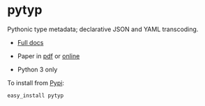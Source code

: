 # pytyp

Pythonic type metadata; declarative JSON and YAML transcoding.

* [Full docs](http://www.acooke.org/pytyp/)

* Paper in [pdf](http://www.acooke.org/pytyp.pdf) or [online](https://github.com/andrewcooke/pytyp/blob/master/pytyp.rst)

* Python 3 only

To install from [Pypi](https://pypi.python.org/pypi/pytyp):
```
easy_install pytyp
```
